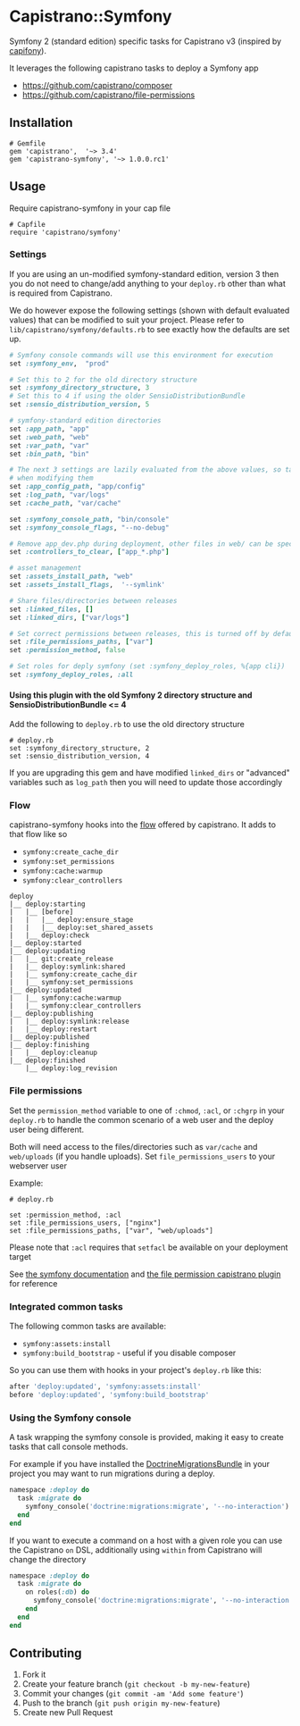 # Capistrano::Symfony

Symfony 2 (standard edition) specific tasks for Capistrano v3 (inspired by [capifony][2]).

It leverages the following capistrano tasks to deploy a Symfony app

* https://github.com/capistrano/composer
* https://github.com/capistrano/file-permissions

## Installation

```
# Gemfile
gem 'capistrano',  '~> 3.4'
gem 'capistrano-symfony', '~> 1.0.0.rc1'
```

## Usage

Require capistrano-symfony in your cap file

```
# Capfile
require 'capistrano/symfony'
```


### Settings

If you are using an un-modified symfony-standard edition, version 3 then you do not need to change/add anything to your `deploy.rb` other than what is required from Capistrano.

We do however expose the following settings (shown with default evaluated values) that can be modified to suit your project. Please refer to `lib/capistrano/symfony/defaults.rb` to see exactly how the defaults are set up.


```ruby
# Symfony console commands will use this environment for execution
set :symfony_env,  "prod"

# Set this to 2 for the old directory structure
set :symfony_directory_structure, 3
# Set this to 4 if using the older SensioDistributionBundle
set :sensio_distribution_version, 5

# symfony-standard edition directories
set :app_path, "app"
set :web_path, "web"
set :var_path, "var"
set :bin_path, "bin"

# The next 3 settings are lazily evaluated from the above values, so take care
# when modifying them
set :app_config_path, "app/config"
set :log_path, "var/logs"
set :cache_path, "var/cache"

set :symfony_console_path, "bin/console"
set :symfony_console_flags, "--no-debug"

# Remove app_dev.php during deployment, other files in web/ can be specified here
set :controllers_to_clear, ["app_*.php"]

# asset management
set :assets_install_path, "web"
set :assets_install_flags,  '--symlink'

# Share files/directories between releases
set :linked_files, []
set :linked_dirs, ["var/logs"]

# Set correct permissions between releases, this is turned off by default
set :file_permissions_paths, ["var"]
set :permission_method, false

# Set roles for deply symfony (set :symfony_deploy_roles, %{app cli})
set :symfony_deploy_roles, :all

```

#### Using this plugin with the old Symfony 2 directory structure and SensioDistributionBundle <= 4

Add the following to `deploy.rb` to use the old directory structure

```
# deploy.rb
set :symfony_directory_structure, 2
set :sensio_distribution_version, 4
```

If you are upgrading this gem and have modified `linked_dirs` or "advanced" variables such as `log_path` then you will need to update those accordingly

### Flow

capistrano-symfony hooks into the [flow][1] offered by capistrano. It adds to that flow like so

* `symfony:create_cache_dir`
* `symfony:set_permissions`
* `symfony:cache:warmup`
* `symfony:clear_controllers`

```
deploy
|__ deploy:starting
|   |__ [before]
|   |   |__ deploy:ensure_stage
|   |   |__ deploy:set_shared_assets
|   |__ deploy:check
|__ deploy:started
|__ deploy:updating
|   |__ git:create_release
|   |__ deploy:symlink:shared
|   |__ symfony:create_cache_dir
|   |__ symfony:set_permissions
|__ deploy:updated
|   |__ symfony:cache:warmup
|   |__ symfony:clear_controllers
|__ deploy:publishing
|   |__ deploy:symlink:release
|   |__ deploy:restart
|__ deploy:published
|__ deploy:finishing
|   |__ deploy:cleanup
|__ deploy:finished
    |__ deploy:log_revision
```

### File permissions

Set the `permission_method` variable to one of `:chmod`, `:acl`, or `:chgrp` in your `deploy.rb` to handle the common scenario of a web user and the deploy user being different.

Both will need access to the files/directories such as `var/cache` and `web/uploads` (if you handle uploads). Set `file_permissions_users` to your webserver user

Example:

```
# deploy.rb

set :permission_method, :acl
set :file_permissions_users, ["nginx"]
set :file_permissions_paths, ["var", "web/uploads"]
```

Please note that `:acl` requires that `setfacl` be available on your deployment target

See [the symfony documentation](http://symfony.com/doc/current/book/installation.html#checking-symfony-application-configuration-and-setup) and [the file permission capistrano plugin](https://github.com/capistrano/file-permissions) for reference

### Integrated common tasks

The following common tasks are available:

* `symfony:assets:install`
* `symfony:build_bootstrap` - useful if you disable composer

So you can use them with hooks in your project's `deploy.rb` like this:

```ruby
after 'deploy:updated', 'symfony:assets:install'
before 'deploy:updated', 'symfony:build_bootstrap'
```

### Using the Symfony console

A task wrapping the symfony console is provided, making it easy to create tasks
that call console methods.

For example if you have installed the [DoctrineMigrationsBundle][3] in your
project you may want to run migrations during a deploy.

```ruby
namespace :deploy do
  task :migrate do
    symfony_console('doctrine:migrations:migrate', '--no-interaction')
  end
end
```

If you want to execute a command on a host with a given role you can use the Capistrano `on` DSL, additionally using `within` from Capistrano will change the directory

```ruby
namespace :deploy do
  task :migrate do
    on roles(:db) do
      symfony_console('doctrine:migrations:migrate', '--no-interaction')
    end
  end
end
```

[1]: http://capistranorb.com/documentation/getting-started/flow/
[2]: http://capifony.org/
[3]: http://symfony.com/doc/current/bundles/DoctrineMigrationsBundle/index.html

## Contributing

1. Fork it
2. Create your feature branch (`git checkout -b my-new-feature`)
3. Commit your changes (`git commit -am 'Add some feature'`)
4. Push to the branch (`git push origin my-new-feature`)
5. Create new Pull Request
